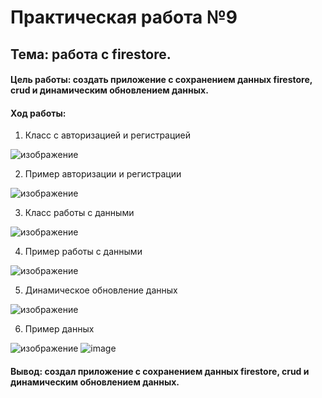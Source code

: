 # Практическая работа №9
## Тема: работа с firestore.

#### Цель работы: создать приложение с сохранением данных firestore, crud и динамическим обновлением данных.

#### Ход работы: 

1.	Класс с авторизацией и регистрацией 

![изображение](https://user-images.githubusercontent.com/69753376/224557101-dfee1738-ab98-4c0c-b603-65c43ac83422.png)

2.	Пример авторизации и регистрации

![изображение](https://user-images.githubusercontent.com/69753376/224557144-94a1b519-8eb0-4182-a0cf-83d4828dd1c9.png)

3.	Класс работы с данными 

![изображение](https://user-images.githubusercontent.com/69753376/224556968-6457be60-622c-40d8-af9b-ec9d896b82df.png)

4.	Пример работы с данными

![изображение](https://user-images.githubusercontent.com/69753376/224557009-6815d9c9-a9a1-41ab-a41a-9f68f4b2e5d1.png)

5.	Динамическое обновление данных

![изображение](https://user-images.githubusercontent.com/69753376/224557030-e5e20959-983b-408c-912b-fb3d44e764d2.png)

6.	Пример данных

![изображение](https://user-images.githubusercontent.com/69753376/224557075-b88e220e-443e-499d-9a08-6460e5469941.png)
![image](https://user-images.githubusercontent.com/93879842/229039508-c1008a6d-e8af-4a27-b65a-a577f8a76100.png)


#### Вывод: создал приложение с сохранением данных firestore, crud и динамическим обновлением данных.
